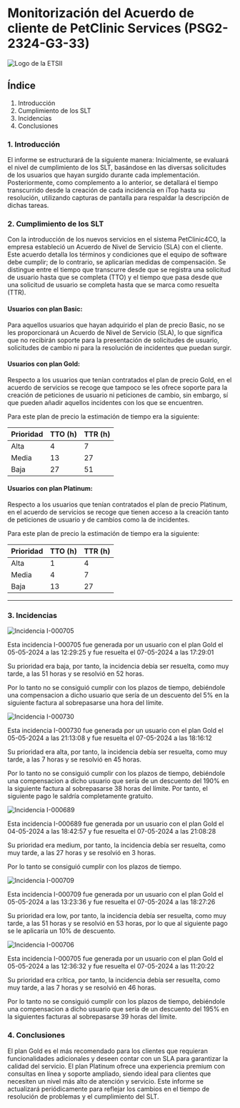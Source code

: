 # Monitorización del Acuerdo de cliente de PetClinic Services (PSG2-2324-G3-33)

![Logo de la ETSII](../../frontend/src/static/images/ogo-ETSII-US-Vertical-Color.png.png)

## Índice

1. Introducción
2. Cumplimiento de los SLT
3. Incidencias
4. Conclusiones


### 1. Introducción

El informe se estructurará de la siguiente manera:
Inicialmente, se evaluará el nivel de cumplimiento de los SLT, basándose en las diversas solicitudes de los usuarios que hayan surgido durante cada implementación.
Posteriormente, como complemento a lo anterior, se detallará el tiempo transcurrido desde la creación de cada incidencia en iTop hasta su resolución, utilizando capturas de pantalla para respaldar la descripción de dichas tareas.

### 2. Cumplimiento de los SLT

Con la introducción de los nuevos servicios en el sistema PetClinic4CO, la empresa estableció un Acuerdo de Nivel de Servicio (SLA) con el cliente. Este acuerdo detalla los términos y condiciones que el equipo de software debe cumplir; de lo contrario, se aplicarían medidas de compensación. Se distingue entre el tiempo que transcurre desde que se registra una solicitud de usuario hasta que se completa (TTO) y el tiempo que pasa desde que una solicitud de usuario se completa hasta que se marca como resuelta (TTR).

#### Usuarios con plan Basic:
Para aquellos usuarios que hayan adquirido el plan de precio Basic, no se les proporcionará un Acuerdo de Nivel de Servicio (SLA), lo que significa que no recibirán soporte para la presentación de solicitudes de usuario, solicitudes de cambio ni para la resolución de incidentes que puedan surgir.


#### Usuarios con plan Gold:

Respecto a los usuarios que tenían contratados el plan de precio Gold, en el acuerdo de servicios se recoge que tampoco se les ofrece soporte para la creación de
peticiones de usuario ni peticiones de cambio, sin embargo, sí que pueden añadir aquellos incidentes con los que se encuentren.

Para este plan de precio la estimación de tiempo era la siguiente: 

| Prioridad | TTO (h) | TTR (h) |
|-----------|-----------|-----------|
| Alta  | 4  | 7  |
| Media  | 13  | 27  |
| Baja  | 27  | 51  |

#### Usuarios con plan Platinum:

Respecto a los usuarios que tenían contratados el plan de precio Platinum, en el acuerdo de servicios se recoge que tienen acceso a la creación tanto de peticiones de usuario y de cambios como la de incidentes.

Para este plan de precio la estimación de tiempo era la siguiente:

| Prioridad | TTO (h) | TTR (h) |
|-----------|-----------|-----------|
| Alta  | 1  | 4  |
| Media  | 4  | 7  |
| Baja  | 13  | 27  |


-----------------------------------------


### 3. Incidencias

![Incidencia I-000705](../../frontend/src/static/images/I-000705.JPG)

Esta incidencia I-000705 fue generada por un usuario con el plan Gold el 05-05-2024 a las 12:29:25 y fue resuelta el 07-05-2024 a las 17:29:01

Su prioridad era baja, por tanto, la incidencia debía ser resuelta, como muy tarde, a las 51 horas y se resolvió en 52 horas.

Por lo tanto no se consiguió cumplir con los plazos de tiempo, debiéndole una compensacion a dicho usuario que sería de un descuento del 5% en la siguiente factura al sobrepasarse una hora del límite.

![Incidencia I-000730](../../frontend/src/static/images/I-000730.JPG)

Esta incidencia I-000730 fue generada por un usuario con el plan Gold el 05-05-2024 a las 21:13:08 y fue resuelta el 07-05-2024 a las 18:16:12

Su prioridad era alta, por tanto, la incidencia debía ser resuelta, como muy tarde, a las 7 horas y se resolvió en 45 horas.

Por lo tanto no se consiguió cumplir con los plazos de tiempo, debiéndole una compensacion a dicho usuario que sería de un descuento del 190% en la siguiente factura al sobrepasarse 38 horas del límite. Por tanto, el siguiente pago le saldría completamente gratuito.

![Incidencia I-000689](../../frontend/src/static/images/I-000689.png)

Esta incidencia I-000689 fue generada por un usuario con el plan Gold el 04-05-2024 a las 18:42:57 y fue resuelta el 07-05-2024 a las 21:08:28

Su prioridad era medium, por tanto, la incidencia debía ser resuelta, como muy tarde, a las 27 horas y se resolvió en 3 horas.

Por lo tanto se consiguió cumplir con los plazos de tiempo.

![Incidencia I-000709](../../frontend/src/static/images/I-000709.jpg)

Esta incidencia I-000709 fue generada por un usuario con el plan Gold el 05-05-2024 a las 13:23:36 y fue resuelta el 07-05-2024 a las 18:27:26

Su prioridad era low, por tanto, la incidencia debía ser resuelta, como muy tarde, a las 51 horas y se resolvió en 53 horas, por lo que al siguiente pago se le aplicaría un 10% de descuento.

![Incidencia I-000706](../../frontend/src/static/images/I-000706.png)

Esta incidencia I-000705 fue generada por un usuario con el plan Gold el 05-05-2024 a las 12:36:32 y fue resuelta el 07-05-2024 a las 11:20:22

Su prioridad era crítica, por tanto, la incidencia debía ser resuelta, como muy tarde, a las 7 horas y se resolvió en 46 horas.

Por lo tanto no se consiguió cumplir con los plazos de tiempo, debiéndole una compensacion a dicho usuario que sería de un descuento del 195% en la siguientes facturas al sobrepasarse 39 horas del límite.

### 4. Conclusiones
El plan Gold es el más recomendado para los clientes que requieran funcionalidades adicionales y deseen contar con un SLA para garantizar la calidad del servicio.
El plan Platinum ofrece una experiencia premium con consultas en línea y soporte ampliado, siendo ideal para clientes que necesiten un nivel más alto de atención y servicio.
Este informe se actualizará periódicamente para reflejar los cambios en el tiempo de resolución de problemas y el cumplimiento del SLT.
